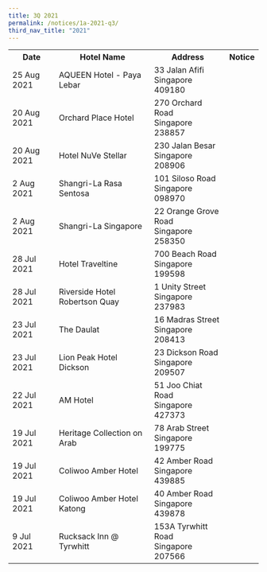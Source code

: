```yaml
---
title: 3Q 2021
permalink: /notices/1a-2021-q3/
third_nav_title: "2021"
---
```

<table>
		<tr>
    <th>Date</th>
    <th>Hotel Name</th>
    <th>Address</th>
    <th>Notice</th>
	 </tr>
	  <tr>
    <td>25 Aug 2021</td>
    <td>AQUEEN Hotel - Paya Lebar</td>
    <td>33 Jalan Afifi <br>Singapore 409180<br></td>
    <td><a href="/files/AQUEEN Hotel - Paya Lebar.pdf"></a></td>
  </tr>
	  <tr>
    <td>20 Aug 2021</td>
    <td>Orchard Place Hotel</td>
    <td>270 Orchard Road <br>Singapore 238857<br></td>
    <td><a href="/files/Orchard Place Hotel.pdf"></a></td>
  </tr>
		<tr>
    <td>20 Aug 2021</td>
    <td>Hotel NuVe Stellar</td>
    <td>230 Jalan Besar <br>Singapore 208906<br></td>
    <td><a href="/files/Hotel NuVe Stellar.pdf"></a></td>
  </tr>
		<tr>
    <td>2 Aug 2021</td>
    <td>Shangri-La Rasa Sentosa</td>
    <td>101 Siloso Road <br>Singapore 098970<br></td>
    <td><a href="/files/Shangri-La Rasa Sentosa.pdf"></a></td>
  </tr>	
 	  <tr>
    <td>2 Aug 2021</td>
    <td>Shangri-La Singapore</td>
    <td>22 Orange Grove Road <br>Singapore 258350<br></td>
    <td><a href="/files/Shangri-La Singapore.pdf"></a></td>
   </tr>
		<tr>
    <td>28 Jul 2021</td>
    <td>Hotel Traveltine</td>
    <td>700 Beach Road <br>Singapore 199598<br></td>
    <td><a href="/files/Hotel Traveltine.pdf"></a></td>
  </tr>
			<tr>
    <td>28 Jul 2021</td>
    <td>Riverside Hotel Robertson Quay</td>
    <td>1 Unity Street <br>Singapore 237983<br></td>
    <td><a href="/files/Riverside Hotel Robertson Quay.pdf"></a></td>
  </tr>
		<tr>
    <td>23 Jul 2021</td>
    <td>The Daulat</td>
    <td>16 Madras Street <br>Singapore 208413<br></td>
    <td><a href="/files/The Daulat.pdf"></a></td>
  </tr>
		<tr>
    <td>23 Jul 2021</td>
    <td>Lion Peak Hotel Dickson</td>
    <td>23 Dickson Road <br>Singapore 209507<br></td>
    <td><a href="/files/Lion Peak Hotel Dickson.pdf"></a></td>
  </tr>
		 <tr>
    <td>22 Jul 2021</td>
    <td>AM Hotel</td>
    <td>51 Joo Chiat Road <br>Singapore 427373<br></td>
    <td><a href="/files/AM Hotel.pdf"></a></td>
  </tr>
	 <tr>
    <td>19 Jul 2021</td>
    <td>Heritage Collection on Arab</td>
    <td>78 Arab Street <br>Singapore 199775<br></td>
    <td><a href="/files/Heritage Collection on Arab.pdf"></a></td>
  </tr>
	 <tr>
    <td>19 Jul 2021</td>
    <td>Coliwoo Amber Hotel</td>
    <td>42 Amber Road <br>Singapore 439885<br></td>
    <td><a href="/files/Coliwoo Amber Hotel.pdf"></a></td>
  </tr>
	 <tr>
    <td>19 Jul 2021</td>
    <td>Coliwoo Amber Hotel Katong</td>
    <td>40 Amber Road <br>Singapore 439878<br></td>
    <td><a href="/files/Coliwoo Amber Hotel Katong.pdf"></a></td>
  </tr>
    <tr>
    <td>9 Jul 2021</td>
    <td>Rucksack Inn @ Tyrwhitt</td>
    <td>153A Tyrwhitt Road <br>Singapore 207566<br></td>
    <td><a href="/files/Rucksack Inn at Tyrwhitt.pdf"></a></td>
  </tr></table>